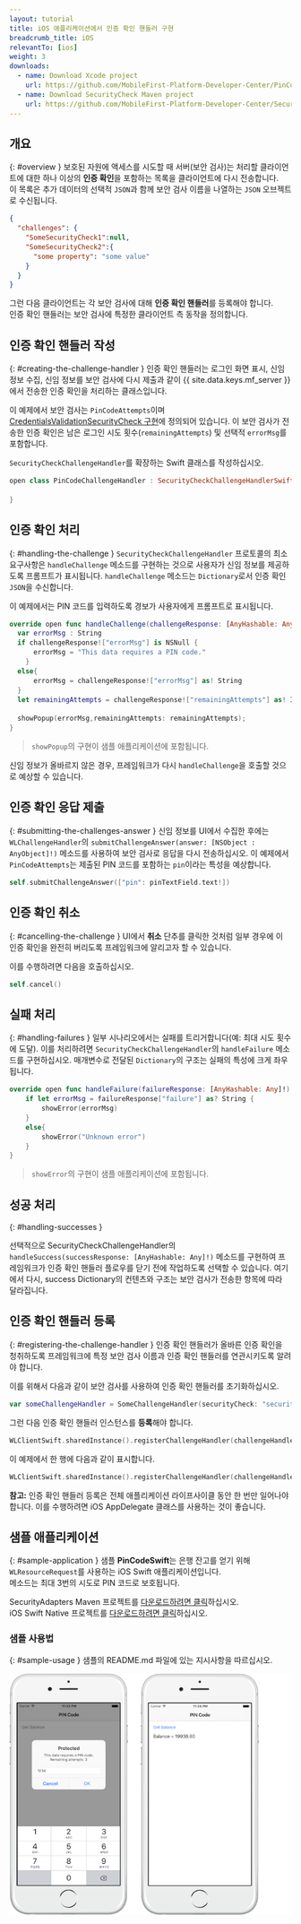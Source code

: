 ```yaml
---
layout: tutorial
title: iOS 애플리케이션에서 인증 확인 핸들러 구현
breadcrumb_title: iOS
relevantTo: [ios]
weight: 3
downloads:
  - name: Download Xcode project
    url: https://github.com/MobileFirst-Platform-Developer-Center/PinCodeSwift/tree/release80
  - name: Download SecurityCheck Maven project
    url: https://github.com/MobileFirst-Platform-Developer-Center/SecurityCheckAdapters/tree/release80
---
```

<!-- NLS_CHARSET=UTF-8 -->
## 개요
{: #overview }
보호된 자원에 액세스를 시도할 때 서버(보안 검사)는 처리할 클라이언트에 대한 하나 이상의 **인증 확인**을 포함하는 목록을 클라이언트에 다시 전송합니다.  
이 목록은 추가 데이터의 선택적 `JSON`과 함께 보안 검사 이름을 나열하는 `JSON` 오브젝트로 수신됩니다.

```json
{
  "challenges": {
    "SomeSecurityCheck1":null,
    "SomeSecurityCheck2":{
      "some property": "some value"
    }
  }
}
```

그런 다음 클라이언트는 각 보안 검사에 대해 **인증 확인 핸들러**를 등록해야 합니다.  
인증 확인 핸들러는 보안 검사에 특정한 클라이언트 측 동작을 정의합니다.

## 인증 확인 핸들러 작성
{: #creating-the-challenge-handler }
인증 확인 핸들러는 로그인 화면 표시, 신임 정보 수집, 신임 정보를 보안 검사에 다시 제출과 같이 {{ site.data.keys.mf_server }}에서 전송한 인증 확인을 처리하는 클래스입니다.

이 예제에서 보안 검사는 `PinCodeAttempts`이며 [CredentialsValidationSecurityCheck 구현](../security-check)에 정의되어 있습니다. 이 보안 검사가 전송한 인증 확인은 남은 로그인 시도 횟수(`remainingAttempts`) 및 선택적 `errorMsg`를 포함합니다.

`SecurityCheckChallengeHandler`를 확장하는 Swift 클래스를 작성하십시오.

```swift
open class PinCodeChallengeHandler : SecurityCheckChallengeHandlerSwift {

}
```

## 인증 확인 처리
{: #handling-the-challenge }
`SecurityCheckChallengeHandler` 프로토콜의 최소 요구사항은 `handleChallenge` 메소드를 구현하는 것으로 사용자가 신임 정보를 제공하도록 프롬프트가 표시됩니다. `handleChallenge` 메소드는 `Dictionary`로서 인증 확인 `JSON`을 수신합니다.

이 예제에서는 PIN 코드를 입력하도록 경보가 사용자에게 프롬프트로 표시됩니다.

```swift
override open func handleChallenge(challengeResponse: [AnyHashable: Any]!) {
  var errorMsg : String
  if challengeResponse!["errorMsg"] is NSNull {
      errorMsg = "This data requires a PIN code."
    }
  else{
      errorMsg = challengeResponse!["errorMsg"] as! String
  }
  let remainingAttempts = challengeResponse!["remainingAttempts"] as! Int + 2;

  showPopup(errorMsg,remainingAttempts: remainingAttempts);
}
```

> `showPopup`의 구현이 샘플 애플리케이션에 포함됩니다.

신임 정보가 올바르지 않은 경우, 프레임워크가 다시 `handleChallenge`을 호출할 것으로 예상할 수 있습니다.

## 인증 확인 응답 제출
{: #submitting-the-challenges-answer }
신임 정보를 UI에서 수집한 후에는 `WLChallengeHandler`의 `submitChallengeAnswer(answer: [NSObject : AnyObject]!)` 메소드를 사용하여 보안 검사로 응답을 다시 전송하십시오. 이 예제에서 `PinCodeAttempts`는 제출된 PIN 코드를 포함하는 `pin`이라는 특성을 예상합니다.

```swift
self.submitChallengeAnswer(["pin": pinTextField.text!])
```

## 인증 확인 취소
{: #cancelling-the-challenge }
UI에서 **취소** 단추를 클릭한 것처럼 일부 경우에 이 인증 확인을 완전히 버리도록 프레임워크에 알리고자 할 수 있습니다.

이를 수행하려면 다음을 호출하십시오.

```swift
self.cancel()
```

## 실패 처리
{: #handling-failures }
일부 시나리오에서는 실패를 트리거합니다(예: 최대 시도 횟수에 도달). 이를 처리하려면 `SecurityCheckChallengeHandler`의 `handleFailure` 메소드를 구현하십시오.
매개변수로 전달된 `Dictionary`의 구조는 실패의 특성에 크게 좌우됩니다.

```swift
override open func handleFailure(failureResponse: [AnyHashable: Any]!) {
    if let errorMsg = failureResponse["failure"] as? String {
        showError(errorMsg)
    }
    else{
        showError("Unknown error")
    }
}
```

> `showError`의 구현이 샘플 애플리케이션에 포함됩니다.

## 성공 처리
{: #handling-successes }

선택적으로 SecurityCheckChallengeHandler의 `handleSuccess(successResponse: [AnyHashable: Any]!)` 메소드를 구현하여 프레임워크가 인증 확인 핸들러 플로우를 닫기 전에 작업하도록 선택할 수 있습니다. 여기에서 다시, success Dictionary의 컨텐츠와 구조는 보안 검사가 전송한 항목에 따라 달라집니다.

## 인증 확인 핸들러 등록
{: #registering-the-challenge-handler }
인증 확인 핸들러가 올바른 인증 확인을 청취하도록 프레임워크에 특정 보안 검사 이름과 인증 확인 핸들러를 연관시키도록 알려야 합니다.

이를 위해서 다음과 같이 보안 검사를 사용하여 인증 확인 핸들러를 초기화하십시오.

```swift
var someChallengeHandler = SomeChallengeHandler(securityCheck: "securityCheckName”);
```

그런 다음 인증 확인 핸들러 인스턴스를 **등록**해야 합니다.

```swift
WLClientSwift.sharedInstance().registerChallengeHandler(challengeHandler: someChallengeHandler);
```

이 예제에서 한 행에 다음과 같이 표시합니다.

```swift
WLClientSwift.sharedInstance().registerChallengeHandler(challengeHandler: PinCodeChallengeHandler(securityCheck: securityCheck));
```

**참고:** 인증 확인 핸들러 등록은 전체 애플리케이션 라이프사이클 동안 한 번만 일어나야 합니다. 이를 수행하려면 iOS AppDelegate 클래스를 사용하는 것이 좋습니다.

## 샘플 애플리케이션
{: #sample-application }
샘플 **PinCodeSwift**는 은행 잔고를 얻기 위해 `WLResourceRequest`를 사용하는 iOS Swift 애플리케이션입니다.  
메소드는 최대 3번의 시도로 PIN 코드로 보호됩니다.

SecurityAdapters Maven 프로젝트를 [다운로드하려면 클릭](https://github.com/MobileFirst-Platform-Developer-Center/SecurityCheckAdapters/tree/release80)하십시오.  
iOS Swift Native 프로젝트를 [다운로드하려면 클릭](https://github.com/MobileFirst-Platform-Developer-Center/PinCodeSwift/tree/release80)하십시오.

### 샘플 사용법
{: #sample-usage }
샘플의 README.md 파일에 있는 지시사항을 따르십시오.

![샘플 애플리케이션](sample-application.png)
